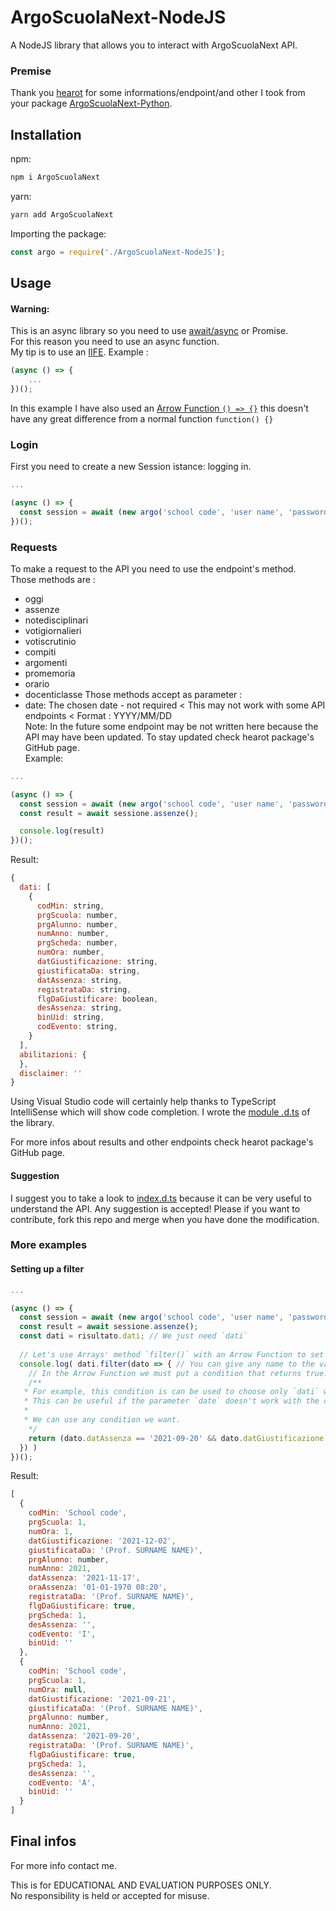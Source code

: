 # ArgoScuolaNext-NodeJS

A NodeJS library that allows you to interact with ArgoScuolaNext API.

### Premise

Thank you [hearot](https://github.com/hearot/) for some informations/endpoint/and other I took from your package [ArgoScuolaNext-Python](https://github.com/hearot/ArgoScuolaNext-Python).  

## Installation

npm:
```bash
npm i ArgoScuolaNext
```

yarn:
```bash
yarn add ArgoScuolaNext
```

Importing the package:
```js
const argo = require('./ArgoScuolaNext-NodeJS');
```

## Usage

#### Warning:  
This is an async library so you need to use [await/async](https://discordjs.guide/additional-info/async-await.html) or Promise.  
For this reason you need to use an async function.  
My tip is to use an [IIFE](https://developer.mozilla.org/en-US/docs/Glossary/IIFE). Example :
```js
(async () => {
	...
})();
```
In this example I have also used an [Arrow Function `() => {}`](https://developer.mozilla.org/en-US/docs/Web/JavaScript/Reference/Functions/Arrow_functions) this doesn't have any great difference from a normal function `function() {}`  

### Login

First you need to create a new Session istance: logging in.  

```js
...

(async () => {
  const session = await (new argo('school code', 'user name', 'password'));
})();
```

### Requests

To make a request to the API you need to use the endpoint's method.  
Those methods are :
- oggi
- assenze
- notedisciplinari
- votigiornalieri
- votiscrutinio
- compiti
- argomenti
- promemoria
- orario
- docenticlasse
Those methods accept as parameter :
- date: The chosen date   - not required < This may not work with some API endpoints < Format : YYYY/MM/DD  
Note: In the future some endpoint may be not written here because the API may have been updated. To stay updated check hearot package's GitHub page.  
Example:
```js
...

(async () => {
  const session = await (new argo('school code', 'user name', 'password'));
  const result = await sessione.assenze();

  console.log(result)
})();
```
Result:
```js
{
  dati: [
    {
      codMin: string,
      prgScuola: number,
      prgAlunno: number,
      numAnno: number,
      prgScheda: number,
      numOra: number,
      datGiustificazione: string,
      giustificataDa: string,
      datAssenza: string,
      registrataDa: string,
      flgDaGiustificare: boolean,
      desAssenza: string,
      binUid: string,
      codEvento: string,
    }
  ],
  abilitazioni: {
  },
  disclaimer: ''
}
```
Using Visual Studio code will certainly help thanks to TypeScript IntelliSense which will show code completion.
I wrote the [module .d.ts](https://www.typescriptlang.org/docs/handbook/declaration-files/templates/module-d-ts.html) of the library. 

For more infos about results and other endpoints check hearot package's GitHub page.

#### Suggestion
I suggest you to take a look to [index.d.ts](https://github.com/zXRennyXz/ArgoScuolaNext-NodeJS/blob/main/index.d.ts) because it can be very useful to understand the API.
Any suggestion is accepted! Please if you want to contribute, fork this repo and merge when you have done the modification.

### More examples

#### Setting up a filter
```js
...

(async () => {
  const session = await (new argo('school code', 'user name', 'password'));
  const result = await sessione.assenze();
  const dati = risultato.dati; // We just need `dati`
  
  // Let's use Arrays' method `filter()` with an Arrow Function to set the filter.
  console.log( dati.filter(dato => { // You can give any name to the variable.
  	// In the Arrow Function we must put a condition that returns true.
	/**
   * For example, this condition is can be used to choose only `dati` with a certain "datAssenza"
   * This can be useful if the parameter `date` doesn't work with the chosen endpoint.
   * 
   * We can use any condition we want.
	*/
	return (dato.datAssenza == '2021-09-20' && dato.datGiustificazione == '2021-10-14') || dato.datAssenza == '2021-11-17'
  }) )
})();
```
Result:
```js
[
  {
    codMin: 'School code',
    prgScuola: 1,
    numOra: 1,
    datGiustificazione: '2021-12-02',
    giustificataDa: '(Prof. SURNAME NAME)',
    prgAlunno: number,
    numAnno: 2021,
    datAssenza: '2021-11-17',
    oraAssenza: '01-01-1970 08:20',
    registrataDa: '(Prof. SURNAME NAME)',
    flgDaGiustificare: true,
    prgScheda: 1,
    desAssenza: '',
    codEvento: 'I',
    binUid: ''
  },
  {
    codMin: 'School code',
    prgScuola: 1,
    numOra: null,
    datGiustificazione: '2021-09-21',
    giustificataDa: '(Prof. SURNAME NAME)',
    prgAlunno: number,
    numAnno: 2021,
    datAssenza: '2021-09-20',
    registrataDa: '(Prof. SURNAME NAME)',
    flgDaGiustificare: true,
    prgScheda: 1,
    desAssenza: '',
    codEvento: 'A',
    binUid: ''
  }
]
```

## Final infos

For more info contact me.

This is for EDUCATIONAL AND EVALUATION PURPOSES ONLY.  
No responsibility is held or accepted for misuse.
